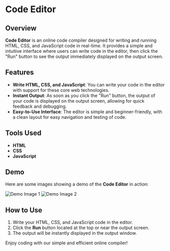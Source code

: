 # Code Editor

## Overview
**Code Editor** is an online code compiler designed for writing and running HTML, CSS, and JavaScript code in real-time. It provides a simple and intuitive interface where users can write code in the editor, then click the "Run" button to see the output immediately displayed on the output screen.

## Features
- **Write HTML, CSS, and JavaScript**: You can write your code in the editor with support for these core web technologies.
- **Instant Output**: As soon as you click the "Run" button, the output of your code is displayed on the output screen, allowing for quick feedback and debugging.
- **Easy-to-Use Interface**: The editor is simple and beginner-friendly, with a clean layout for easy navigation and testing of code.

## Tools Used
- **HTML**
- **CSS**
- **JavaScript**

## Demo
Here are some images showing a demo of the **Code Editor** in action:

![Demo Image 1](path_to_demo_image1)
![Demo Image 2](path_to_demo_image2)

## How to Use
1. Write your HTML, CSS, and JavaScript code in the editor.
2. Click the **Run** button located at the top or near the output screen.
3. The output will be instantly displayed in the output window.

Enjoy coding with our simple and efficient online compiler!
